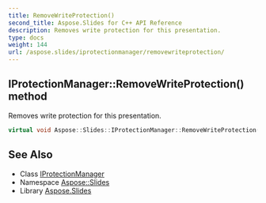 ```yaml
---
title: RemoveWriteProtection()
second_title: Aspose.Slides for C++ API Reference
description: Removes write protection for this presentation.
type: docs
weight: 144
url: /aspose.slides/iprotectionmanager/removewriteprotection/
---
```

## IProtectionManager::RemoveWriteProtection() method


Removes write protection for this presentation.

```cpp
virtual void Aspose::Slides::IProtectionManager::RemoveWriteProtection()=0
```

## See Also

* Class [IProtectionManager](../)
* Namespace [Aspose::Slides](../../)
* Library [Aspose.Slides](../../../)